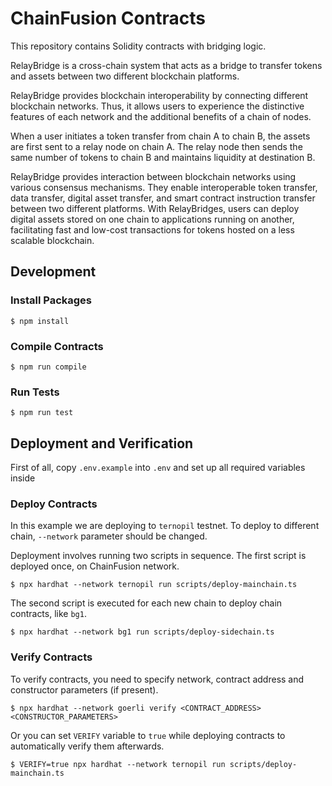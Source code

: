 # ChainFusion Contracts

This repository contains Solidity contracts with bridging logic.

RelayBridge is a cross-chain system that acts as a bridge to transfer tokens and assets between two different blockchain platforms.

RelayBridge provides blockchain interoperability by connecting different blockchain networks. Thus, it allows users to experience the distinctive features of each network and the additional benefits of a chain of nodes.

When a user initiates a token transfer from chain A to chain B, the assets are first sent to a relay node on chain A. The relay node then sends the same number of tokens to chain B and maintains liquidity at destination B.

RelayBridge provides interaction between blockchain networks using various consensus mechanisms. They enable interoperable token transfer, data transfer, digital asset transfer, and smart contract instruction transfer between two different platforms. With RelayBridges, users can deploy digital assets stored on one chain to applications running on another, facilitating fast and low-cost transactions for tokens hosted on a less scalable blockchain.

## Development

### Install Packages

```
$ npm install
```

### Compile Contracts

```
$ npm run compile
```

### Run Tests

```
$ npm run test
```

## Deployment and Verification

First of all, copy `.env.example` into `.env` and set up all required variables inside

### Deploy Contracts

In this example we are deploying to `ternopil` testnet. To deploy to different chain, `--network` parameter should be changed.

Deployment involves running two scripts in sequence. The first script is deployed once, on ChainFusion network.

```
$ npx hardhat --network ternopil run scripts/deploy-mainchain.ts
```

The second script is executed for each new chain to deploy chain contracts, like `bg1`.

```
$ npx hardhat --network bg1 run scripts/deploy-sidechain.ts
```

### Verify Contracts

To verify contracts, you need to specify network, contract address and constructor parameters (if present).

```
$ npx hardhat --network goerli verify <CONTRACT_ADDRESS> <CONSTRUCTOR_PARAMETERS>
```

Or you can set `VERIFY` variable to `true` while deploying contracts to automatically verify them afterwards.

```
$ VERIFY=true npx hardhat --network ternopil run scripts/deploy-mainchain.ts
```
